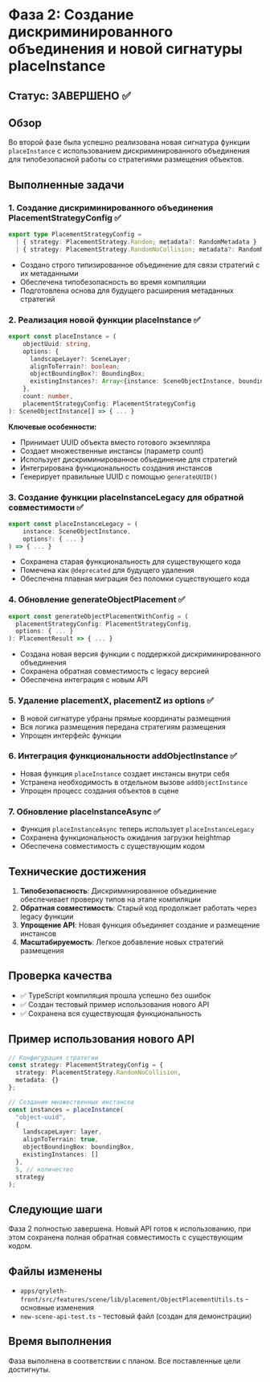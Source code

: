 # Фаза 2: Создание дискриминированного объединения и новой сигнатуры placeInstance

## Статус: ЗАВЕРШЕНО ✅

## Обзор

Во второй фазе была успешно реализована новая сигнатура функции `placeInstance` с использованием дискриминированного объединения для типобезопасной работы со стратегиями размещения объектов.

## Выполненные задачи

### 1. Создание дискриминированного объединения PlacementStrategyConfig ✅

```typescript
export type PlacementStrategyConfig = 
  | { strategy: PlacementStrategy.Random; metadata?: RandomMetadata }
  | { strategy: PlacementStrategy.RandomNoCollision; metadata?: RandomNoCollisionMetadata }
```

- Создано строго типизированное объединение для связи стратегий с их метаданными
- Обеспечена типобезопасность во время компиляции
- Подготовлена основа для будущего расширения метаданных стратегий

### 2. Реализация новой функции placeInstance ✅

```typescript
export const placeInstance = (
    objectUuid: string,
    options: {
      landscapeLayer?: SceneLayer;
      alignToTerrain?: boolean;
      objectBoundingBox?: BoundingBox;
      existingInstances?: Array<{instance: SceneObjectInstance, boundingBox: BoundingBox}>;
    },
    count: number,
    placementStrategyConfig: PlacementStrategyConfig
): SceneObjectInstance[] => { ... }
```

**Ключевые особенности:**
- Принимает UUID объекта вместо готового экземпляра
- Создает множественные инстансы (параметр count)
- Использует дискриминированное объединение для стратегий
- Интегрирована функциональность создания инстансов
- Генерирует правильные UUID с помощью `generateUUID()`

### 3. Создание функции placeInstanceLegacy для обратной совместимости ✅

```typescript
export const placeInstanceLegacy = (
    instance: SceneObjectInstance,
    options?: { ... }
) => { ... }
```

- Сохранена старая функциональность для существующего кода
- Помечена как `@deprecated` для будущего удаления
- Обеспечена плавная миграция без поломки существующего кода

### 4. Обновление generateObjectPlacement ✅

```typescript
export const generateObjectPlacementWithConfig = (
  placementStrategyConfig: PlacementStrategyConfig,
  options: { ... }
): PlacementResult => { ... }
```

- Создана новая версия функции с поддержкой дискриминированного объединения
- Сохранена обратная совместимость с legacy версией
- Обеспечена интеграция с новым API

### 5. Удаление placementX, placementZ из options ✅

- В новой сигнатуре убраны прямые координаты размещения
- Вся логика размещения передана стратегиям размещения
- Упрощен интерфейс функции

### 6. Интеграция функциональности addObjectInstance ✅

- Новая функция `placeInstance` создает инстансы внутри себя
- Устранена необходимость в отдельном вызове `addObjectInstance`
- Упрощен процесс создания объектов в сцене

### 7. Обновление placeInstanceAsync ✅

- Функция `placeInstanceAsync` теперь использует `placeInstanceLegacy`
- Сохранена функциональность ожидания загрузки heightmap
- Обеспечена совместимость с существующим кодом

## Технические достижения

1. **Типобезопасность**: Дискриминированное объединение обеспечивает проверку типов на этапе компиляции
2. **Обратная совместимость**: Старый код продолжает работать через legacy функции
3. **Упрощение API**: Новая функция объединяет создание и размещение инстансов
4. **Масштабируемость**: Легкое добавление новых стратегий размещения

## Проверка качества

- ✅ TypeScript компиляция прошла успешно без ошибок
- ✅ Создан тестовый пример использования нового API
- ✅ Сохранена вся существующая функциональность

## Пример использования нового API

```typescript
// Конфигурация стратегии
const strategy: PlacementStrategyConfig = {
  strategy: PlacementStrategy.RandomNoCollision,
  metadata: {}
};

// Создание множественных инстансов
const instances = placeInstance(
  "object-uuid",
  {
    landscapeLayer: layer,
    alignToTerrain: true,
    objectBoundingBox: boundingBox,
    existingInstances: []
  },
  5, // количество
  strategy
);
```

## Следующие шаги

Фаза 2 полностью завершена. Новый API готов к использованию, при этом сохранена полная обратная совместимость с существующим кодом.

## Файлы изменены

- `apps/qryleth-front/src/features/scene/lib/placement/ObjectPlacementUtils.ts` - основные изменения
- `new-scene-api-test.ts` - тестовый файл (создан для демонстрации)

## Время выполнения

Фаза выполнена в соответствии с планом. Все поставленные цели достигнуты.